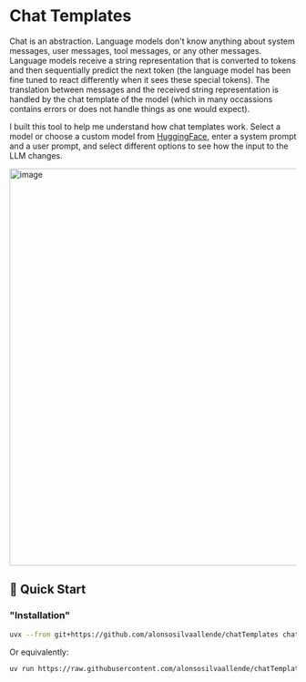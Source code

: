 # Chat Templates

Chat is an abstraction. Language models don't know anything about system messages, user messages, tool messages, or any other messages. Language models receive a string representation that is converted to tokens and then sequentially predict the next token (the language model has been fine tuned to react differently when it sees these special tokens). The translation between messages and the received string representation is handled by the chat template of the model (which in many occassions contains errors or does not handle things as one would expect).

I built this tool to help me understand how chat templates work. Select a model or choose a custom model from [HuggingFace](https://huggingface.co/), enter a system prompt and a user prompt, and select different options to see how the input to the LLM changes.


<img width="697" alt="image" src="https://github.com/user-attachments/assets/14c65d15-f4e2-4292-b504-9647bcd44f63" />


## 🚀 Quick Start

### "Installation"

```bash
uvx --from git+https://github.com/alonsosilvaallende/chatTemplates chatTemplates
```

Or equivalently:
```bash
uv run https://raw.githubusercontent.com/alonsosilvaallende/chatTemplates/refs/heads/main/src/chatTemplates/app.py
```
